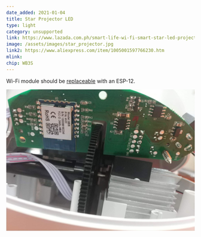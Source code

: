 ```yaml
---
date_added: 2021-01-04
title: Star Projector LED
type: light
category: unsupported
link: https://www.lazada.com.ph/smart-life-wi-fi-smart-star-led-projector-ac100-240v-rgb-nebula-laser-star-works-with-amazon-alexa-google-home-and-siri-shortcuts-i1179472984-s4143988872.html?spm=a2o4l.evaluation_my_review.0.0.5b413e17xBcJQ8
image: /assets/images/star_projector.jpg
link2: https://www.aliexpress.com/item/1005001597766230.htm
mlink: 
chip: WB3S
---
```

Wi-Fi module should be [replaceable](https://blakadder.com/frankenstein-saturday-3/) with an ESP-12.

![PCB](/assets/images/star_projector_pcb.jpg)